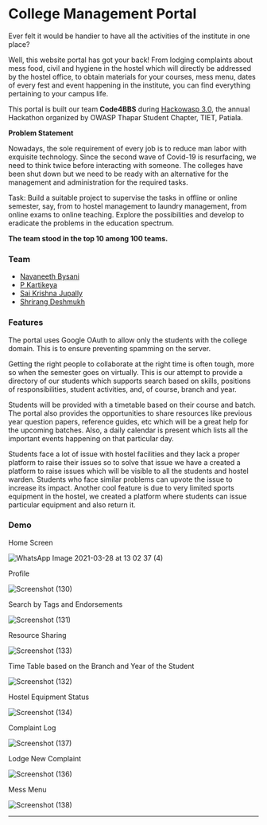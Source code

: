 # College Management Portal 



Ever felt it would be handier to have all the activities of the institute in one place? 

Well, this website portal has got your back! From lodging complaints about mess food, civil and hygiene in the hostel which will directly be addressed by the hostel office, to obtain materials for your courses, mess menu, dates of every fest and event happening in the institute, you can find everything pertaining to your campus life.

This portal is built our team **Code4BBS**  during [Hackowasp 3.0](https://hackowasp.live/), the annual Hackathon organized by OWASP Thapar Student Chapter, TIET, Patiala.

**Problem Statement**

Nowadays, the sole requirement of every job is to reduce man labor with exquisite technology. Since the second wave of Covid-19 is resurfacing, we need to think twice before interacting with someone. The colleges have been shut down but we need to be ready with an alternative for the management and administration for the required tasks.

Task:
Build a suitable project to supervise the tasks in offline or online semester, say, from to hostel management to laundry management, from online exams to online teaching. Explore the possibilities and develop to eradicate the problems in the education spectrum.


**The team stood in the top 10 among 100 teams.**

<h3>Team</h3>

- [Navaneeth Bysani](https://www.linkedin.com/in/navaneeth-bysani-639b4219a/)
- [P Kartikeya](https://www.linkedin.com/in/kartikeya-pochampalli-29a0a319b/)
- [Sai Krishna Jupally](https://www.linkedin.com/in/sai-krishna-jupally-b7050177/)
- [Shrirang Deshmukh](https://www.linkedin.com/in/shrirang-deshmukh/)



<h3>Features</h3>

The portal uses Google OAuth to allow only the students with the college domain. This is to ensure preventing spamming on the server.

Getting the right people to collaborate at the right time is often tough, more so when the semester goes on virtually. 
This is our attempt to provide a directory of our students which supports search based on skills, positions of responsibilities, student activities, and, of course, branch and year. 

Students will be provided with a timetable based on their course and batch. The portal also provides the opportunities to share resources like previous year question papers, reference guides, etc which will be a great help for the upcoming batches. Also, a daily calendar is present which lists all the important events happening on that particular day.

Students face a lot of issue with hostel facilities and they lack a proper platform to raise their issues so to solve that issue we have a created a platform to raise issues which will be visible to all the students and hostel warden. Students who face similar problems can upvote the issue to increase its impact. Another cool feature is due to very limited sports equipment in the hostel, we created a platform where students can issue particular equipment and also return it.
<br/>

<h3>Demo</h3>

Home Screen


![WhatsApp Image 2021-03-28 at 13 02 37 (4)](https://user-images.githubusercontent.com/64681029/114533640-bbbb9a80-9c6b-11eb-8147-4d4cc1de4bec.jpeg)

Profile


![Screenshot (130)](https://user-images.githubusercontent.com/64681029/114535462-b5c6b900-9c6d-11eb-819b-3dcb3ddc3225.png)


Search by Tags and Endorsements


![Screenshot (131)](https://user-images.githubusercontent.com/64681029/114535478-bc553080-9c6d-11eb-8b31-22d4c6e6bed1.png)

Resource Sharing


![Screenshot (133)](https://user-images.githubusercontent.com/64681029/114535534-cb3be300-9c6d-11eb-8630-bf87ab4ea93f.png)

Time Table based on the Branch and Year of the Student


![Screenshot (132)](https://user-images.githubusercontent.com/64681029/114535597-d7c03b80-9c6d-11eb-81ef-ff80bb66a9b4.png)

Hostel Equipment Status


![Screenshot (134)](https://user-images.githubusercontent.com/64681029/114535637-e1e23a00-9c6d-11eb-82d7-35e7bbcadeae.png)

Complaint Log


![Screenshot (137)](https://user-images.githubusercontent.com/64681029/114535667-eb6ba200-9c6d-11eb-89ce-94caf14e769e.png)

Lodge New Complaint


![Screenshot (136)](https://user-images.githubusercontent.com/64681029/114535724-f9b9be00-9c6d-11eb-9e87-41173732ef6f.png)

Mess Menu


![Screenshot (138)](https://user-images.githubusercontent.com/64681029/114535745-ff170880-9c6d-11eb-876d-d115cc9d1276.png)

<hr/>


